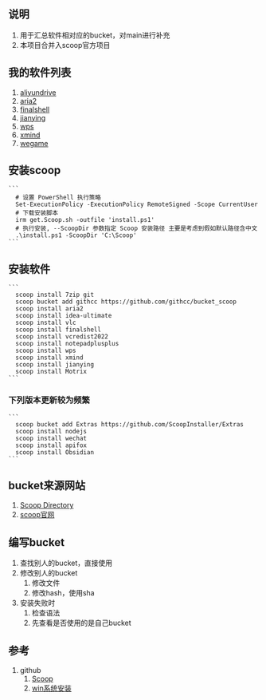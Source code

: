 ## 说明
1. 用于汇总软件相对应的bucket，对main进行补充
2. 本项目合并入scoop官方项目

## 我的软件列表
1. [aliyundrive](https://github.com/akirco/aki-apps)
2. [aria2](https://github.com/akirco/aki-apps)
3. [finalshell](https://github.com/ViCrack/scoop-bucket)
4. [jianying](https://github.com/magicedy/scoop-bucket-m)
5. [wps](https://github.com/WinApps-share/WinApps-bucket)
6. [xmind](https://github.com/wholegale39/onetab)
7. [wegame](https://github.com/akirco/aki-apps)

## 安装scoop
    ```
      # 设置 PowerShell 执行策略
      Set-ExecutionPolicy -ExecutionPolicy RemoteSigned -Scope CurrentUser
      # 下载安装脚本
      irm get.Scoop.sh -outfile 'install.ps1'
      # 执行安装, --ScoopDir 参数指定 Scoop 安装路径 主要是考虑到假如默认路径含中文
      .\install.ps1 -ScoopDir 'C:\Scoop'
    ```

## 安装软件
    ```
      scoop install 7zip git
      scoop bucket add githcc https://github.com/githcc/bucket_scoop
      scoop install aria2
      scoop install idea-ultimate
      scoop install vlc
      scoop install finalshell  
      scoop install vcredist2022
      scoop install notepadplusplus
      scoop install wps
      scoop install xmind
      scoop install jianying
      scoop install Motrix
    ```
### 下列版本更新较为频繁
    ```
      scoop bucket add Extras https://github.com/ScoopInstaller/Extras
      scoop install nodejs
      scoop install wechat
      scoop install apifox
      scoop install Obsidian
    ```

## bucket来源网站
1.  [Scoop Directory](https://rasa.github.io/scoop-directory/search)
2.  [scoop官网](https://Scoop.sh/)

## 编写bucket
1. 查找别人的bucket，直接使用
2. 修改别人的bucket
   1. 修改文件
   2. 修改hash，使用sha
3. 安装失败时
   1. 检查语法
   2. 先查看是否使用的是自己bucket

## 参考
1. github
   1. [Scoop](https://github.com/githcc/knowledge_self/blob/main/%E8%BD%AF%E4%BB%B6/%E4%BD%BF%E7%94%A8/Scoop.md)
   2. [win系统安装](https://github.com/githcc/knowledge_self/blob/main/%E7%B3%BB%E7%BB%9F/%E5%AE%89%E8%A3%85/win.md)